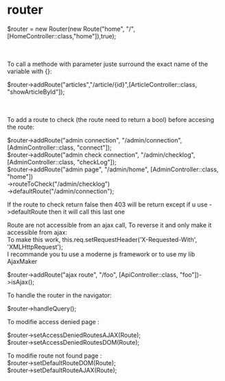 # router

$router = new Router(new Route("home", "/",[HomeController::class,"home"]),true);<br><br><br>

To call a methode with parameter juste surround the exact name of the variable with {}:<br>

$router->addRoute("articles","/article/{id}",[ArticleController::class, "showArticleById"]);<br><br><br>

To add a route to check (the route need to return a bool) before accesing the route:<br>

$router->addRoute("admin connection", "/admin/connection", [AdminController::class, "connect"]);<br>
$router->addRoute("admin check connection", "/admin/checklog", [AdminController::class, "checkLog"]);<br>
$router->addRoute("admin page", "/admin/home", [AdminController::class, "home"])<br>
        ->routeToCheck("/admin/checklog")<br>
        ->defaultRoute("/admin/connection");<br>

If the route to check return false then 403 will be return except if u use ->defaultRoute then it will call this last one

Route are not accessible from an ajax call, To reverse it and only make it accessible from ajax:<br>
To make this work, this.req.setRequestHeader('X-Requested-With', 'XMLHttpRequest');<br>
I recommande you tu use a moderne js framework or to use my lib AjaxMaker<br>

$router->addRoute("ajax route", "/foo", [ApiController::class, "foo"])->isAjax();

To handle the router in the navigator:

$router->handleQuery();

To modifie access denied page : <br>

$router->setAccessDeniedRoutesAJAX(Route);<br>
$router->setAccessDeniedRoutesDOM(Route);<br>

To modifie route not found page :<br>
$router->setDefaultRouteDOM(Route);<br>
$router->setDefaultRouteAJAX(Route);

